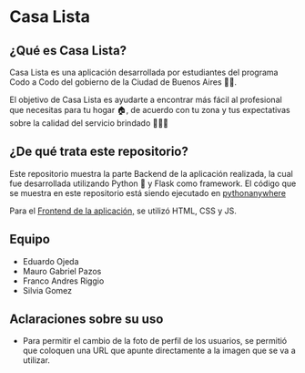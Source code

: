 # Casa Lista
## ¿Qué es Casa Lista?
Casa Lista es una aplicación desarrollada por estudiantes del programa Codo a Codo del gobierno de la Ciudad de Buenos Aires 🧑‍💻.

El objetivo de Casa Lista es ayudarte a encontrar más fácil al profesional que necesitas para tu hogar 🏠, de acuerdo con tu zona y tus expectativas sobre la calidad del servicio brindado 👩‍🏭👷

## ¿De qué trata este repositorio?
Este repositorio muestra la parte Backend de la aplicación realizada, la cual fue desarrollada utilizando Python 🐍 y Flask como framework. El código que se muestra en este repositorio está siendo ejecutado en <a href="https://francoriggio.pythonanywhere.com/" rel="nofollow noreferrer">pythonanywhere</a>

Para el <a href="https://github.com/francoandresriggio/CasaListaCaC_Frontend" rel="nofollow noreferrer">Frontend de la aplicación,</a> se utilizó HTML, CSS y JS.

## Equipo
- Eduardo Ojeda
- Mauro Gabriel Pazos
- Franco Andres Riggio
- Silvia Gomez

## Aclaraciones sobre su uso
- Para permitir el cambio de la foto de perfil de los usuarios, se permitió que coloquen una URL que apunte directamente a la imagen que se va a utilizar.
